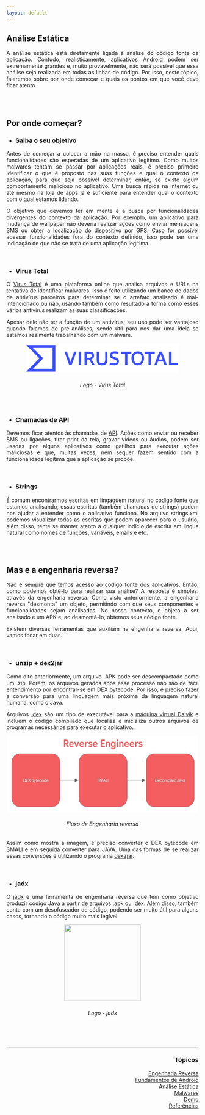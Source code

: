 ```yaml
---
layout: default
---
```


## Análise Estática
<p align="justify">A análise estática está diretamente ligada à análise do código fonte da aplicação. Contudo, realisticamente, aplicativos Android podem ser extremamente grandes e, muito provavelmente, não será possível que essa análise seja realizada em todas as linhas de código. Por isso, neste tópico, falaremos sobre por onde começar e quais os pontos em que você deve ficar atento.</p>
<br><br>

<h2>Por onde começar?</h2>

- <h3>Saiba o seu objetivo</h3>
<p align="justify">Antes de começar a colocar a mão na massa, é preciso entender quais funcionalidades são esperadas de um aplicativo legítimo. Como muitos malwares tentam se passar por aplicações reais, é preciso primeiro identificar o que é proposto nas suas funções e qual o contexto da aplicação, para que seja possível determinar, então, se existe algum comportamento malicioso no aplicativo. Uma busca rápida na internet ou até mesmo na loja de apps já é suficiente para entender qual o contexto com o qual estamos lidando.</p> 
<p align="justify">O objetivo que devemos ter em mente é a busca por funcionalidades divergentes do contexto da aplicação. Por exemplo, um aplicativo para mudança de wallpaper não deveria realizar ações como enviar mensagens SMS ou obter a localização do dispositivo por GPS. Caso for possível acessar funcionalidades fora do contexto definido, isso pode ser uma indicação de que não se trata de uma aplicação legítima.</p>
<br>

- <h3>Virus Total</h3>
<p align="justify">O <a href="https://www.virustotal.com/gui/home/upload">Virus Total</a> é uma plataforma online que analisa arquivos e URLs na tentativa de identificar malwares. Isso é feito utilizando um banco de dados de antivírus parceiros para determinar se o artefato analisado é mal-intencionado ou não, usando também como resultado a forma como esses vários antivírus realizam as suas classificações.</p>
<p align="justify">Apesar dele não ter a função de um antivírus, seu uso pode ser vantajoso quando falamos de pré-análises, sendo útil para nos dar uma ideia se estamos realmente trabalhando com um malware.</p>

<p style="text-align:center;"><img src="./images/virustotal.png" width="400"></p>
<h6 align="center">Logo - Virus Total</h6>
<br>

- <h3>Chamadas de API</h3>
<p align="justify">Devemos ficar atentos às chamadas de <a href="https://www.redhat.com/pt-br/topics/api/what-are-application-programming-interfaces">API</a>. Ações como enviar ou receber SMS ou ligações, tirar print da tela, gravar vídeos ou áudios, podem ser usadas por alguns aplicativos como gatilhos para executar ações maliciosas e que, muitas vezes, nem sequer fazem sentido com a funcionalidade legítima que a aplicação se propõe.</p>
<br>

- <h3>Strings</h3>
<p align="justify">É comum encontrarmos escritas em lingaguem natural no código fonte que estamos analisando, essas escritas (também chamadas de strings) podem nos ajudar a entender como o aplicativo funciona. No arquivo strings.xml podemos visualizar todas as escritas que podem aparecer para o usuário, além disso, tente se manter atento a qualquer indício de escrita em lingua natural como nomes de funções, variáveis, emails e etc.</p>
<br><br>

<h2>Mas e a engenharia reversa?</h2>
<p align="justify">Não é sempre que temos acesso ao código fonte dos aplicativos. Então, como podemos obtê-lo para realizar sua análise? A resposta é simples: através da engenharia reversa. Como visto anteriormente, a engenharia reversa "desmonta" um objeto, permitindo com que seus componentes e funcionalidades sejam analisadas. No nosso contexto, o objeto a ser analisado é um APK e, ao desmontá-lo, obtemos seus código fonte.</p>
<p align="justify">Existem diversas ferramentas que auxiliam na engenharia reversa. Aqui, vamos focar em duas.</p>
<br>

- <h3>unzip + dex2jar</h3>
<p align="justify">Como dito anteriormente, um arquivo .APK pode ser descompactado como um .zip. Porém, os arquivos gerados após esse processo não são de fácil entendimento por encontrar-se em DEX bytecode. Por isso, é preciso fazer a conversão para uma linguagem mais próxima da linguagem natural humana, como o Java.</p>

<p align="justify">Arquivos <a href="https://www.ti-enxame.com/pt/android/quais-sao-os-arquivos-.dex-no-android/939829692/">.dex</a> são um tipo de executável para a <a href="https://pt.wikipedia.org/wiki/Dalvik_virtual_machine">máquina virtual Dalvik</a> e incluem o código compilado que localiza e inicializa outros arquivos de programas necessários para executar o aplicativo.</p>

<p style="text-align:center;"><img src="./images/ReversersFlow.jpg" width="500" height="200"></p>
<h6 align="center">Fluxo de Engenharia reversa</h6>

<p align="justify">Assim como mostra a imagem, é preciso converter o DEX bytecode em SMALI e em seguida converter para JAVA. Uma das formas de se realizar essas conversões é utilizando o programa <a href="https://github.com/pxb1988/dex2jar/">dex2jar</a>.</p>
<br>

- <h3>jadx</h3>
<p align="justify">O <a href="https://github.com/skylot/jadx">jadx</a> é uma ferramenta de engenharia reversa que tem como objetivo produzir código Java a partir de arquivos .apk ou .dex. Além disso, também conta com um desofuscador de código, podendo ser muito útil para alguns casos, tornando o código muito mais legível.</p>

<p style="text-align:center;"><img src="https://raw.githubusercontent.com/skylot/jadx/master/jadx-gui/src/main/resources/logos/jadx-logo.png" width="200" height="200"></p>
<h6 align="center">Logo - jadx</h6>

<br><br>
<hr />
<h3 align="right">Tópicos</h3>
<ul align="right">
<a href="https://darknenblack.github.io/RevEng-Android/">Engenharia Reversa</a><br>
<a href="https://darknenblack.github.io/RevEng-Android/fundamentos.html">Fundamentos de Android</a><br>
<a href="https://darknenblack.github.io/RevEng-Android/estatica.html">Análise Estática</a><br>
<a href="https://darknenblack.github.io/RevEng-Android/malware.html">Malwares</a><br>
<a href="https://darknenblack.github.io/RevEng-Android/demo.html">Demo</a><br>
<a href="https://darknenblack.github.io/RevEng-Android/ref.html">Referências</a><br>
</ul>



